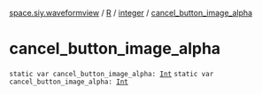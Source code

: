 [space.siy.waveformview](../../index.md) / [R](../index.md) / [integer](index.md) / [cancel_button_image_alpha](./cancel_button_image_alpha.md)

# cancel_button_image_alpha

`static var cancel_button_image_alpha: `[`Int`](https://kotlinlang.org/api/latest/jvm/stdlib/kotlin/-int/index.html)
`static var cancel_button_image_alpha: `[`Int`](https://kotlinlang.org/api/latest/jvm/stdlib/kotlin/-int/index.html)